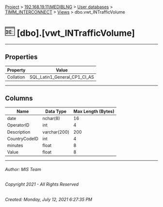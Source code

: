 #### 

[Project](../../../../index.md) > [192.168.19.11\\MEDIBLNG](../../../index.md) > [User databases](../../index.md) > [TIMM_INTERCONNECT](../index.md) > [Views](Views.md) > dbo.vwt_INTrafficVolume

# ![Views](../../../../Images/View32.png) [dbo].[vwt_INTrafficVolume]

---

## <a name="#properties"></a>Properties

| Property | Value |
|---|---|
| Collation | SQL_Latin1_General_CP1_CI_AS |


---

## <a name="#columns"></a>Columns

| Name | Data Type | Max Length (Bytes) |
|---|---|---|
| date | nchar(8) | 16 |
| OperatorID | int | 4 |
| Description | varchar(200) | 200 |
| CountryCodeID | int | 4 |
| minutes | float | 8 |
| Value | float | 8 |


---

###### Author:  MIS Team

###### Copyright 2021 - All Rights Reserved

###### Created: Monday, July 12, 2021 6:27:35 PM

